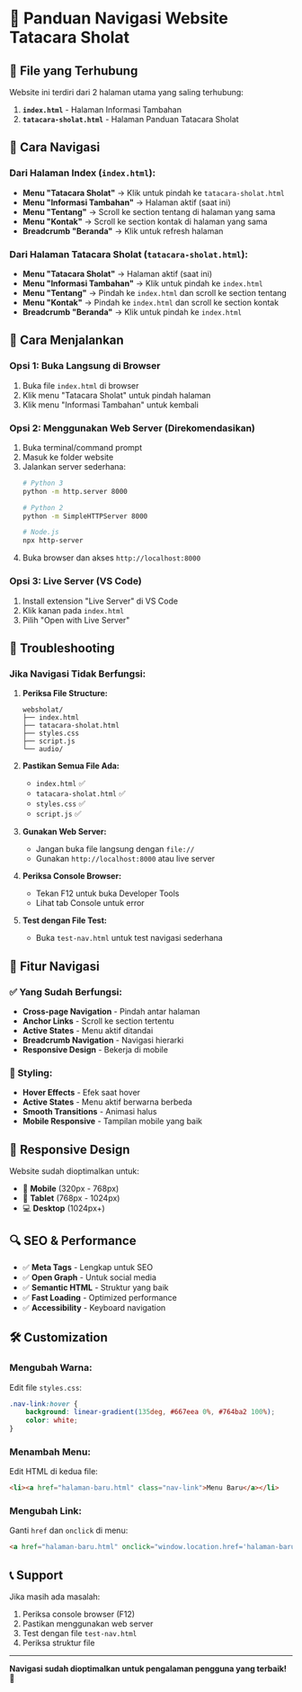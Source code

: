 # 🧭 Panduan Navigasi Website Tatacara Sholat

## 📁 File yang Terhubung

Website ini terdiri dari 2 halaman utama yang saling terhubung:

1. **`index.html`** - Halaman Informasi Tambahan
2. **`tatacara-sholat.html`** - Halaman Panduan Tatacara Sholat

## 🔗 Cara Navigasi

### Dari Halaman Index (`index.html`):
- **Menu "Tatacara Sholat"** → Klik untuk pindah ke `tatacara-sholat.html`
- **Menu "Informasi Tambahan"** → Halaman aktif (saat ini)
- **Menu "Tentang"** → Scroll ke section tentang di halaman yang sama
- **Menu "Kontak"** → Scroll ke section kontak di halaman yang sama
- **Breadcrumb "Beranda"** → Klik untuk refresh halaman

### Dari Halaman Tatacara Sholat (`tatacara-sholat.html`):
- **Menu "Tatacara Sholat"** → Halaman aktif (saat ini)
- **Menu "Informasi Tambahan"** → Klik untuk pindah ke `index.html`
- **Menu "Tentang"** → Pindah ke `index.html` dan scroll ke section tentang
- **Menu "Kontak"** → Pindah ke `index.html` dan scroll ke section kontak
- **Breadcrumb "Beranda"** → Klik untuk pindah ke `index.html`

## 🚀 Cara Menjalankan

### Opsi 1: Buka Langsung di Browser
1. Buka file `index.html` di browser
2. Klik menu "Tatacara Sholat" untuk pindah halaman
3. Klik menu "Informasi Tambahan" untuk kembali

### Opsi 2: Menggunakan Web Server (Direkomendasikan)
1. Buka terminal/command prompt
2. Masuk ke folder website
3. Jalankan server sederhana:
   ```bash
   # Python 3
   python -m http.server 8000
   
   # Python 2
   python -m SimpleHTTPServer 8000
   
   # Node.js
   npx http-server
   ```
4. Buka browser dan akses `http://localhost:8000`

### Opsi 3: Live Server (VS Code)
1. Install extension "Live Server" di VS Code
2. Klik kanan pada `index.html`
3. Pilih "Open with Live Server"

## 🔧 Troubleshooting

### Jika Navigasi Tidak Berfungsi:

1. **Periksa File Structure:**
   ```
   websholat/
   ├── index.html
   ├── tatacara-sholat.html
   ├── styles.css
   ├── script.js
   └── audio/
   ```

2. **Pastikan Semua File Ada:**
   - `index.html` ✅
   - `tatacara-sholat.html` ✅
   - `styles.css` ✅
   - `script.js` ✅

3. **Gunakan Web Server:**
   - Jangan buka file langsung dengan `file://`
   - Gunakan `http://localhost:8000` atau live server

4. **Periksa Console Browser:**
   - Tekan F12 untuk buka Developer Tools
   - Lihat tab Console untuk error

5. **Test dengan File Test:**
   - Buka `test-nav.html` untuk test navigasi sederhana

## 🎯 Fitur Navigasi

### ✅ Yang Sudah Berfungsi:
- **Cross-page Navigation** - Pindah antar halaman
- **Anchor Links** - Scroll ke section tertentu
- **Active States** - Menu aktif ditandai
- **Breadcrumb Navigation** - Navigasi hierarki
- **Responsive Design** - Bekerja di mobile

### 🎨 Styling:
- **Hover Effects** - Efek saat hover
- **Active States** - Menu aktif berwarna berbeda
- **Smooth Transitions** - Animasi halus
- **Mobile Responsive** - Tampilan mobile yang baik

## 📱 Responsive Design

Website sudah dioptimalkan untuk:
- 📱 **Mobile** (320px - 768px)
- 📱 **Tablet** (768px - 1024px)
- 💻 **Desktop** (1024px+)

## 🔍 SEO & Performance

- ✅ **Meta Tags** - Lengkap untuk SEO
- ✅ **Open Graph** - Untuk social media
- ✅ **Semantic HTML** - Struktur yang baik
- ✅ **Fast Loading** - Optimized performance
- ✅ **Accessibility** - Keyboard navigation

## 🛠️ Customization

### Mengubah Warna:
Edit file `styles.css`:
```css
.nav-link:hover {
    background: linear-gradient(135deg, #667eea 0%, #764ba2 100%);
    color: white;
}
```

### Menambah Menu:
Edit HTML di kedua file:
```html
<li><a href="halaman-baru.html" class="nav-link">Menu Baru</a></li>
```

### Mengubah Link:
Ganti `href` dan `onclick` di menu:
```html
<a href="halaman-baru.html" onclick="window.location.href='halaman-baru.html'">Menu</a>
```

## 📞 Support

Jika masih ada masalah:
1. Periksa console browser (F12)
2. Pastikan menggunakan web server
3. Test dengan file `test-nav.html`
4. Periksa struktur file

---

**Navigasi sudah dioptimalkan untuk pengalaman pengguna yang terbaik! 🎉** 